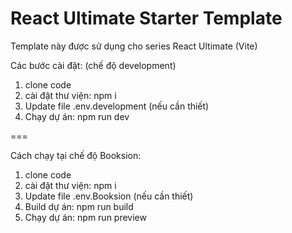 # React Ultimate Starter Template

Template này được sử dụng cho series React Ultimate (Vite)

Các bước cài đặt: (chế độ development)

1. clone code
2. cài đặt thư viện: npm i
3. Update file .env.development (nếu cần thiết)
4. Chạy dự án: npm run dev

===

Cách chạy tại chế độ Booksion:

1. clone code
2. cài đặt thư viện: npm i
3. Update file .env.Booksion (nếu cần thiết)
4. Build dự án: npm run build
5. Chạy dự án: npm run preview
